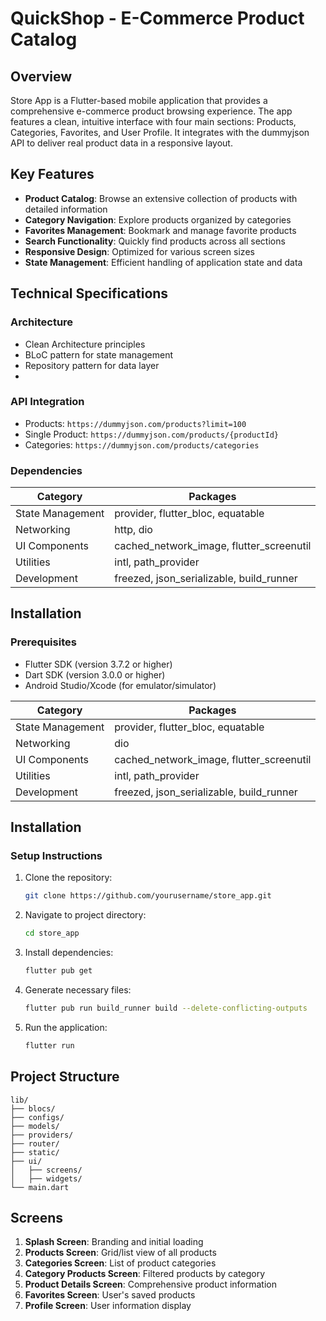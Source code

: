 # QuickShop - E-Commerce Product Catalog

## Overview

Store App is a Flutter-based mobile application that provides a comprehensive e-commerce product browsing experience. The app features a clean, intuitive interface with four main sections: Products, Categories, Favorites, and User Profile. It integrates with the dummyjson API to deliver real product data in a responsive layout.

## Key Features

- **Product Catalog**: Browse an extensive collection of products with detailed information
- **Category Navigation**: Explore products organized by categories
- **Favorites Management**: Bookmark and manage favorite products
- **Search Functionality**: Quickly find products across all sections
- **Responsive Design**: Optimized for various screen sizes
- **State Management**: Efficient handling of application state and data

## Technical Specifications

### Architecture
- Clean Architecture principles
- BLoC pattern for state management
- Repository pattern for data layer
- 
### API Integration
- Products: `https://dummyjson.com/products?limit=100`
- Single Product: `https://dummyjson.com/products/{productId}`
- Categories: `https://dummyjson.com/products/categories`

### Dependencies

| Category         | Packages                                 |
| ---------------- | ---------------------------------------- |
| State Management | provider, flutter_bloc, equatable        |
| Networking       | http, dio                                |
| UI Components    | cached_network_image, flutter_screenutil |
| Utilities        | intl, path_provider                      |
| Development      | freezed, json_serializable, build_runner |

## Installation

### Prerequisites
- Flutter SDK (version 3.7.2 or higher)
- Dart SDK (version 3.0.0 or higher)
- Android Studio/Xcode (for emulator/simulator)


| Category          | Packages                          |
|-------------------|-----------------------------------|
| State Management  | provider, flutter_bloc, equatable |
| Networking        |  dio                        |
| UI Components     | cached_network_image, flutter_screenutil |
| Utilities         | intl, path_provider              |
| Development       | freezed, json_serializable, build_runner |

## Installation

### Setup Instructions

1. Clone the repository:
   ```bash
   git clone https://github.com/yourusername/store_app.git
   ```

2. Navigate to project directory:
   ```bash
   cd store_app
   ```

3. Install dependencies:
   ```bash
   flutter pub get
   ```

4. Generate necessary files:
   ```bash
   flutter pub run build_runner build --delete-conflicting-outputs
   ```

5. Run the application:
   ```bash
   flutter run
   ```

## Project Structure

```
lib/
├── blocs/
├── configs/
├── models/
├── providers/
├── router/
├── static/
├── ui/
│   ├── screens/
│   ├── widgets/
└── main.dart
```

## Screens

1. **Splash Screen**: Branding and initial loading
2. **Products Screen**: Grid/list view of all products
3. **Categories Screen**: List of product categories
4. **Category Products Screen**: Filtered products by category
5. **Product Details Screen**: Comprehensive product information
6. **Favorites Screen**: User's saved products
7. **Profile Screen**: User information display
